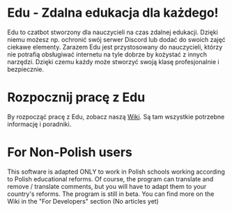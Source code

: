# Edu - Zdalna edukacja dla każdego!

Edu to czatbot stworzony dla nauczycieli na czas zdalnej edukacji. Dzięki niemu możesz np. ochronić swój serwer Discord lub dodać do swoich zajęć ciekawe elementy. Zarazem Edu jest przystosowany do nauczycieli, którzy nie potrafią obsługiwać internetu na tyle dobrze by kożystać z innych narzędzi. Dzięki czemu każdy może stworzyć swoją klasę profesjonalnie i bezpiecznie.


# Rozpocznij pracę z Edu
By rozpocząć pracę z Edu, zobacz naszą [Wiki](https://github.com/NORXND/Edu/wiki).
Są tam wszystkie potrzebne informację i poradniki.

# For Non-Polish users
This software is adapted ONLY to work in Polish schools working according to Polish educational reforms. Of course, the program can translate and remove / translate comments, but you will have to adapt them to your country's reforms. The program is still in beta. You can find more on the Wiki in the "For Developers" section (No articles yet)

